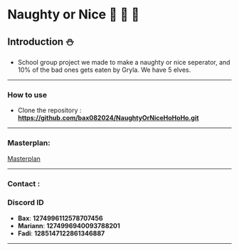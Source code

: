 # Naughty or Nice :santa:  :christmas_tree: :gift:

## Introduction  :snowman:

- School group project we made to make a naughty or nice seperator, and 10% of the bad ones gets eaten by Gryla. We have 5 elves.

---

### How to use

- Clone the repository : **https://github.com/bax082024/NaughtyOrNiceHoHoHo.git**

---

### Masterplan:

[Masterplan](/Masterplan/Prosjektuke-skisse.PNG)

---
### Contact :

### Discord ID

- **Bax**: **1274996112578707456**
- **Mariann**: **1274996940093788201**
- **Fadi**: **1285147122861346887**

---
